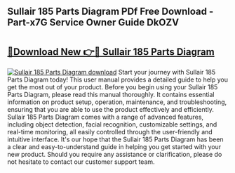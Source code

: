 ## Sullair 185 Parts Diagram PDf Free Download - Part-x7G Service Owner Guide DkOZV

# <h2><a href="http://dfpf4py.blite.top/?on=Sullair+185+Parts+Diagram">🔗Download New 👉🔴 Sullair 185 Parts Diagram</a></h2>

[![Sullair 185 Parts Diagram download](https://i.imgur.com/lujVjoI.png)](http://dfpf4py.blite.top/?on=Sullair+185+Parts+Diagram)
Start your journey with Sullair 185 Parts Diagram today! This user manual provides a detailed guide to help you get the most out of your product. Before you begin using your Sullair 185 Parts Diagram, please read this manual thoroughly. It contains essential information on product setup, operation, maintenance, and troubleshooting, ensuring that you are able to use the product effectively and efficiently. Sullair 185 Parts Diagram comes with a range of advanced features, including object detection, facial recognition, customizable settings, and real-time monitoring, all easily controlled through the user-friendly and intuitive interface. It's our hope that the Sullair 185 Parts Diagram has been a clear and easy-to-understand guide in helping you get started with your new product. Should you require any assistance or clarification, please do not hesitate to contact our customer support team.
